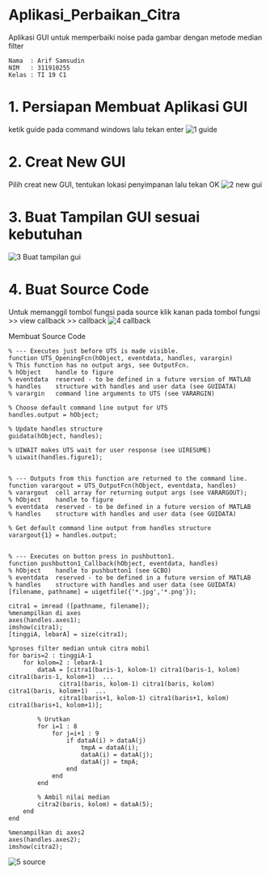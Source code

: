 # Aplikasi_Perbaikan_Citra
Aplikasi GUI untuk memperbaiki noise pada gambar dengan metode median filter
~~~
Nama  : Arif Samsudin
NIM   : 311910255
Kelas : TI 19 C1
~~~
# 1. Persiapan Membuat Aplikasi GUI
ketik guide pada command windows lalu tekan enter
![1  guide](https://user-images.githubusercontent.com/81839328/117487377-36d74e80-af95-11eb-9bc2-b225c807e302.JPG)

# 2. Creat New GUI
Pilih creat new GUI, tentukan lokasi penyimpanan lalu tekan OK
![2  new gui](https://user-images.githubusercontent.com/81839328/117487412-422a7a00-af95-11eb-9e5a-36fc2c90964b.JPG)

# 3. Buat Tampilan GUI sesuai kebutuhan
![3  Buat tampilan gui](https://user-images.githubusercontent.com/81839328/117487691-9b92a900-af95-11eb-971e-953d43667f74.JPG)

# 4. Buat Source Code
Untuk memanggil tombol fungsi pada source klik kanan pada tombol fungsi >> view callback >> callback
![4  callback](https://user-images.githubusercontent.com/81839328/117487831-cd0b7480-af95-11eb-8835-2db1a0bdefc4.png)

Membuat Source Code
~~~
% --- Executes just before UTS is made visible.
function UTS_OpeningFcn(hObject, eventdata, handles, varargin)
% This function has no output args, see OutputFcn.
% hObject    handle to figure
% eventdata  reserved - to be defined in a future version of MATLAB
% handles    structure with handles and user data (see GUIDATA)
% varargin   command line arguments to UTS (see VARARGIN)

% Choose default command line output for UTS
handles.output = hObject;

% Update handles structure
guidata(hObject, handles);

% UIWAIT makes UTS wait for user response (see UIRESUME)
% uiwait(handles.figure1);


% --- Outputs from this function are returned to the command line.
function varargout = UTS_OutputFcn(hObject, eventdata, handles) 
% varargout  cell array for returning output args (see VARARGOUT);
% hObject    handle to figure
% eventdata  reserved - to be defined in a future version of MATLAB
% handles    structure with handles and user data (see GUIDATA)

% Get default command line output from handles structure
varargout{1} = handles.output;


% --- Executes on button press in pushbutton1.
function pushbutton1_Callback(hObject, eventdata, handles)
% hObject    handle to pushbutton1 (see GCBO)
% eventdata  reserved - to be defined in a future version of MATLAB
% handles    structure with handles and user data (see GUIDATA)
[filename, pathname] = uigetfile({'*.jpg','*.png'});

citra1 = imread ([pathname, filename]);
%menampilkan di axes
axes(handles.axes1);
imshow(citra1);
[tinggiA, lebarA] = size(citra1);

%proses filter median untuk citra mobil
for baris=2 : tinggiA-1
    for kolom=2 : lebarA-1
        dataA = [citra1(baris-1, kolom-1) citra1(baris-1, kolom) citra1(baris-1, kolom+1)  ...
              citra1(baris, kolom-1) citra1(baris, kolom) citra1(baris, kolom+1)  ...
              citra1(baris+1, kolom-1) citra1(baris+1, kolom) citra1(baris+1, kolom+1)];
        
        % Urutkan
        for i=1 : 8
            for j=i+1 : 9
                if dataA(i) > dataA(j)
                    tmpA = dataA(i);
                    dataA(i) = dataA(j);
                    dataA(j) = tmpA;
                end
            end
        end 
        
        % Ambil nilai median
        citra2(baris, kolom) = dataA(5);
    end
end

%menampilkan di axes2
axes(handles.axes2);
imshow(citra2);
~~~
![5  source](https://user-images.githubusercontent.com/81839328/117487838-cf6dce80-af95-11eb-997e-24b6d36c665a.JPG)


